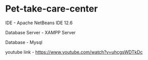 # Pet-take-care-center

IDE - Apache NetBeans IDE 12.6

Database Server - XAMPP Server

Database - Mysql

youtube link - https://www.youtube.com/watch?v=uhcgsWDTkDc
